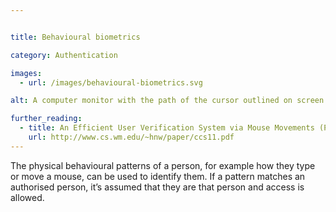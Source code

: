 ```yaml
---


title: Behavioural biometrics

category: Authentication

images:
  - url: /images/behavioural-biometrics.svg

alt: A computer monitor with the path of the cursor outlined on screen.

further_reading:
  - title: An Efficient User Verification System via Mouse Movements (PDF)
    url: http://www.cs.wm.edu/~hnw/paper/ccs11.pdf
---
```


The physical behavioural patterns of a person, for example how they type or move a mouse, can be used to identify them. If a pattern matches an authorised person, it’s assumed that they are that person and access is allowed.
